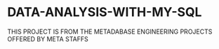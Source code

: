 # DATA-ANALYSIS-WITH-MY-SQL
THIS PROJECT IS FROM THE METADABASE ENGINEERING PROJECTS OFFERED BY META STAFFS
